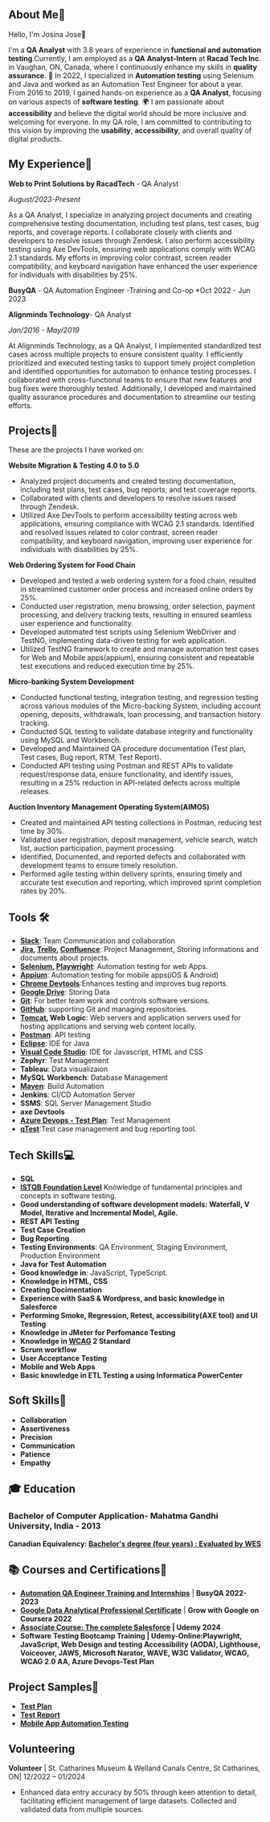 ## About Me🌟

 Hello, I'm Josina Jose👋 

I'm a **QA Analyst** with 3.8 years of experience in **functional and automation testing**.Currently, I am employed as a **QA Analyst-Intern** at **Racad Tech Inc.** in Vaughan, ON, Canada, where I continuously enhance my skills in **quality assurance**. 🚀 In 2022, I specialized in **Automation testing** using Selenium and Java and worked as an Automation Test Engineer for about a year. From 2016 to 2019, I gained hands-on experience as a **QA Analyst**, focusing on various aspects of **software testing**.  🌍 I am passionate about **accessibility** and believe the digital world should be more inclusive and welcoming for everyone. In my QA role, I am committed to contributing to this vision by improving the **usability**, **accessibility**, and overall quality of digital products.


## My Experience👔
**Web to Print Solutions by RacadTech** - QA Analyst

*August/2023-Present*


As a QA Analyst, I specialize in analyzing project documents and creating comprehensive testing documentation, including test plans, test cases, bug reports, and coverage reports. I collaborate closely with clients and developers to resolve issues through Zendesk. I also perform accessibility testing using Axe DevTools, ensuring web applications comply with WCAG 2.1 standards. My efforts in improving color contrast, screen reader compatibility, and keyboard navigation have enhanced the user experience for individuals with disabilities by 25%. 

**BusyQA** - QA Automation Engineer -Training and Co-op
*Oct 2022 - Jun 2023


**Alignminds Technology**- QA Analyst


*Jan/2016 - May/2019*


At Alignminds Technology, as a QA Analyst, I implemented standardized test cases across multiple projects to ensure consistent quality. I efficiently prioritized and executed testing tasks to support timely project completion and identified opportunities for automation to enhance testing processes. I collaborated with cross-functional teams to ensure that new features and bug fixes were thoroughly tested. Additionally, I developed and maintained quality assurance procedures and documentation to streamline our testing efforts.

## Projects📁
These are the projects I have worked on:


**Website Migration & Testing 4.0 to 5.0**
- Analyzed project documents and created testing documentation, including test plans, test cases, bug reports, and test coverage reports.
- Collaborated with clients and developers to resolve issues raised through Zendesk.
- Utilized Axe DevTools to perform accessibility testing across web applications, ensuring compliance with WCAG 2.1 standards. Identified and resolved issues related to color contrast, screen reader 
  compatibility, and keyboard navigation, improving user experience for individuals with disabilities by 25%.



**Web Ordering System for Food Chain**
- Developed and tested a web ordering system for a food chain, resulted in streamlined customer order process and increased online orders by 25%.
- Conducted user registration, menu browsing, order selection, payment processing, and delivery tracking tests, resulting in ensured seamless user experience and functionality.
- Developed automated test scripts using Selenium WebDriver and TestNG, implementing data-driven testing for web application.
- Utilized TestNG framework to create and manage automation test cases for Web and Mobile apps(appium), ensuring consistent and repeatable test executions and reduced execution time by 25%.

 **Micro-banking System Development**
 - Conducted functional testing, integration testing, and regression testing across various modules of the Micro-backing System, including account opening, deposits, withdrawals, loan processing, and transaction history tracking.
- Conducted SQL testing to validate database integrity and functionality using MySQL and Workbench.
- Developed and Maintained QA procedure documentation (Test plan, Test cases, Bug report, RTM, Test Report).
- Conducted API testing using Postman and REST APIs to validate request/response data, ensure functionality, and identify issues, resulting in a 25% reduction in API-related defects across multiple releases.

**Auction Inventory Management Operating System(AIMOS)**
- Created and maintained API testing collections in Postman, reducing test time by 30%.
- Validated user registration, deposit management, vehicle search, watch list, auction participation, payment processing.
- Identified, Documented, and reported defects and collaborated with development teams to ensure timely resolution.
- Performed agile testing within delivery sprints, ensuring timely and accurate test execution and reporting, which improved sprint completion rates by 20%.



## Tools 🛠️
- **[Slack](https://slack.com/)**: Team Communication and collaboration
- **[Jira](https://www.atlassian.com/pl/software/jira), [Trello](https://trello.com/), [Confluence](https://www.atlassian.com/software/confluence)**: Project Management, Storing informations and documents about projects.
- **[Selenium](https://www.selenium.dev/), [Playwright](https://playwright.dev/)**: Automation testing for web Apps.
- **[Appium](https://appium.io/docs/en/latest/)**: Automation testing for mobile apps(iOS & Android)
-  **[Chrome Devtools](https://developer.chrome.com/docs/devtools/)**:Enhances testing and improves bug reports.
- **[Google Drive](https://workspace.google.com/intl/en_ca/products/drive/)**: Storing Data
- **[Git](https://git-scm.com/)**: For better team work and controls software versions.
- **[GitHub](https://github.com/)**: supporting Git and managing repositories.
- **[Tomcat](https://tomcat.apache.org/), Web Logic**: Web servers and application servers used for hosting applications and serving web content locally.
- **[Postman](https://www.postman.com/)**: API testing
- **[Eclipse](https://www.eclipse.org/)**: IDE for Java
- **[Visual Code Studio](https://code.visualstudio.com/)**: IDE for Javascript, HTML and CSS
- **Zephyr**: Test Management 
- **Tableau**: Data visualizaion
- **MySQL Workbench**: Database Management
- **[Maven](https://mvnrepository.com/)**: Build Automation
- **Jenkins**: CI/CD Automation Server
- **SSMS**: SQL Server Management Studio
- **axe Devtools**
- **[Azure Devops - Test Plan](https://learn.microsoft.com/en-us/azure/devops/test/overview?view=azure-devops)**: Test Management
- **[qTest](https://www.tricentis.com/products/unified-test-management-qtest/test-case-manager)**:Test case management and bug reporting tool.
## Tech Skills💻

- **SQL**
- **[ISTQB Foundation Level](https://www.istqb.org/certifications/certified-tester-foundation-level)** Knowledge of fundamental principles and concepts in software testing.
- **Good understanding of software development models: Waterfall, V Model, Iterative and Incremental Model, Agile.**
- **REST API Testing**
- **Test Case Creation**
- **Bug Reporting**
- **Testing Environments**: QA Environment, Staging Environment, Production Environment
- **Java for Test Automation**
- **Good knowledge in**: JavaScript, TypeScript.
- **Knowledge in HTML, CSS**
- **Creating Docimentation**
- **Experience with SaaS & Wordpress, and basic knowledge in Salesforce**
- **Performing Smoke, Regression, Retest, accessibility(AXE tool) and UI Testing**
- **Knowledge in JMeter for Perfomance Testing**
- **Knowledge in [WCAG](https://www.w3.org/WAI/standards-guidelines/wcag/docs/) 2 Standard**
- **Scrum workflow**
- **User Acceptance Testing**
- **Mobile and Web Apps**
-  **Basic knowledge in ETL Testing a using Informatica PowerCenter**

## Soft Skills🤝

- **Collaboration**
- **Assertiveness**
- **Precision**
- **Communication**
- **Patience**
- **Empathy**

## 🎓 Education
### Bachelor of Computer Application- Mahatma Gandhi University, India - 2013
**Canadian Equivalency: [Bachelor's degree (four years) : Evaluated by WES](https://www.credly.com/badges/cf4b7d12-73e1-4d53-81bc-22b6e46b51f9/public_url)**

## 📚 Courses and Certifications🏅 
- **[Automation QA Engineer Training and Internships](https://www.credly.com/badges/0a9f022f-a1bd-47bf-8ddb-99ea2dd5c25d/public_url)** | **BusyQA 2022-2023**
- **[Google Data Analytical Professional Certificate](https://www.credly.com/badges/b9774d48-a8bf-4d33-a1a4-9abdadcf0b48/public_url)** | **Grow with Google on Coursera 2022**
- **[Associate Course: The complete Salesforce](https://udemy-certificate.s3.amazonaws.com/image/UC-027f9cc4-50ef-4b1f-8cee-6a758a9f4afb.jpg?v=1727875807000) | Udemy 2024**
- **Software Testing Bootcamp Training | Udemy-Online:Playwright, JavaScript, Web Design and testing Accessibility (AODA), Lighthouse, Voiceover, JAWS, Microsoft Narator, WAVE, W3C Validator, WCAG, WCAG 
   2.0 AA, Azure Devops-Test Plan**


## Project Samples🔬
- **[Test Plan](https://github.com/JosinaJose/Portfolio/blob/main/Test%20Plan.pdf)**
- **[Test Report](https://github.com/JosinaJose/Portfolio/blob/main/Test%20Report.pdf)**
- **[Mobile App Automation Testing](https://github.com/JosinaJose/ShoppingCart_Appium)**

## Volunteering
**Volunteer** | St. Catharines Museum & Welland Canals Centre, St Catharines, ON| 12/2022 – 01/2024
- Enhanced data entry accuracy by 50% through keen attention to detail, facilitating efficient management of large datasets. Collected and validated data from multiple sources.

  

  

